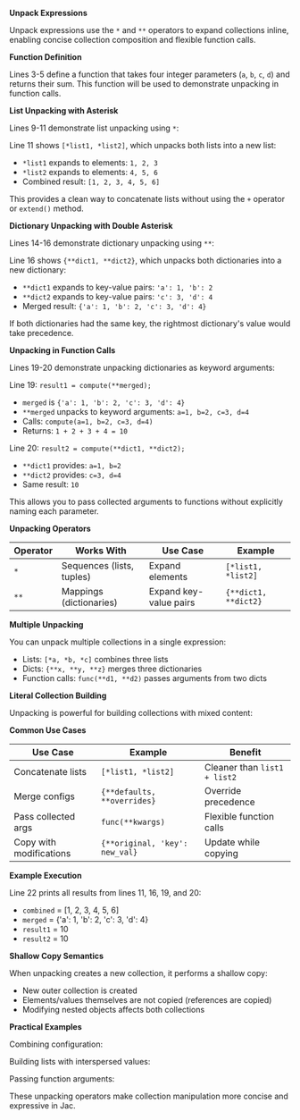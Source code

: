 **Unpack Expressions**

Unpack expressions use the `*` and `**` operators to expand collections inline, enabling concise collection composition and flexible function calls.

**Function Definition**

Lines 3-5 define a function that takes four integer parameters (`a`, `b`, `c`, `d`) and returns their sum. This function will be used to demonstrate unpacking in function calls.

**List Unpacking with Asterisk**

Lines 9-11 demonstrate list unpacking using `*`:


Line 11 shows `[*list1, *list2]`, which unpacks both lists into a new list:
- `*list1` expands to elements: `1, 2, 3`
- `*list2` expands to elements: `4, 5, 6`
- Combined result: `[1, 2, 3, 4, 5, 6]`

This provides a clean way to concatenate lists without using the `+` operator or `extend()` method.

**Dictionary Unpacking with Double Asterisk**

Lines 14-16 demonstrate dictionary unpacking using `**`:


Line 16 shows `{**dict1, **dict2}`, which unpacks both dictionaries into a new dictionary:
- `**dict1` expands to key-value pairs: `'a': 1, 'b': 2`
- `**dict2` expands to key-value pairs: `'c': 3, 'd': 4`
- Merged result: `{'a': 1, 'b': 2, 'c': 3, 'd': 4}`

If both dictionaries had the same key, the rightmost dictionary's value would take precedence.

**Unpacking in Function Calls**

Lines 19-20 demonstrate unpacking dictionaries as keyword arguments:

Line 19: `result1 = compute(**merged);`
- `merged` is `{'a': 1, 'b': 2, 'c': 3, 'd': 4}`
- `**merged` unpacks to keyword arguments: `a=1, b=2, c=3, d=4`
- Calls: `compute(a=1, b=2, c=3, d=4)`
- Returns: `1 + 2 + 3 + 4 = 10`

Line 20: `result2 = compute(**dict1, **dict2);`
- `**dict1` provides: `a=1, b=2`
- `**dict2` provides: `c=3, d=4`
- Same result: `10`

This allows you to pass collected arguments to functions without explicitly naming each parameter.

**Unpacking Operators**

| Operator | Works With | Use Case | Example |
|----------|-----------|----------|---------|
| `*` | Sequences (lists, tuples) | Expand elements | `[*list1, *list2]` |
| `**` | Mappings (dictionaries) | Expand key-value pairs | `{**dict1, **dict2}` |

**Multiple Unpacking**

You can unpack multiple collections in a single expression:
- Lists: `[*a, *b, *c]` combines three lists
- Dicts: `{**x, **y, **z}` merges three dictionaries
- Function calls: `func(**d1, **d2)` passes arguments from two dicts

**Literal Collection Building**

Unpacking is powerful for building collections with mixed content:


**Common Use Cases**

| Use Case | Example | Benefit |
|----------|---------|---------|
| Concatenate lists | `[*list1, *list2]` | Cleaner than `list1 + list2` |
| Merge configs | `{**defaults, **overrides}` | Override precedence |
| Pass collected args | `func(**kwargs)` | Flexible function calls |
| Copy with modifications | `{**original, 'key': new_val}` | Update while copying |

**Example Execution**

Line 22 prints all results from lines 11, 16, 19, and 20:
- `combined` = [1, 2, 3, 4, 5, 6]
- `merged` = {'a': 1, 'b': 2, 'c': 3, 'd': 4}
- `result1` = 10
- `result2` = 10

**Shallow Copy Semantics**

When unpacking creates a new collection, it performs a shallow copy:
- New outer collection is created
- Elements/values themselves are not copied (references are copied)
- Modifying nested objects affects both collections

**Practical Examples**

Combining configuration:

Building lists with interspersed values:

Passing function arguments:

These unpacking operators make collection manipulation more concise and expressive in Jac.

